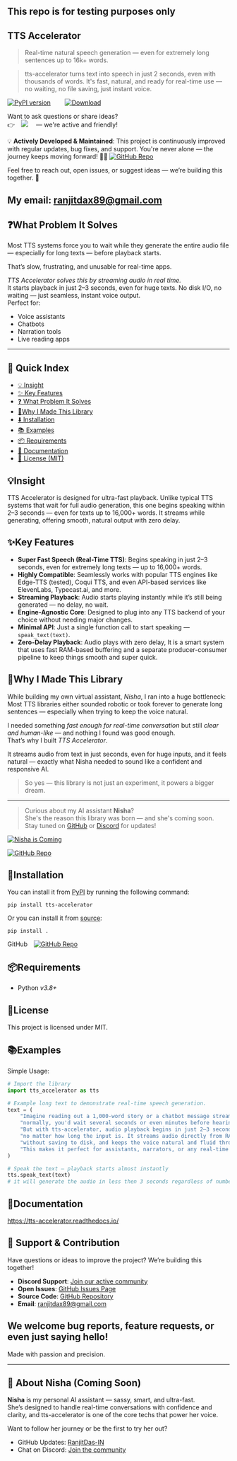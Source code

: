 ## This repo is for testing purposes only
## TTS Accelerator

> Real-time natural speech generation — even for extremely long sentences up to 16k+ words.

>tts-accelerator turns text into speech in just 2 seconds, even with thousands of words. It's fast, natural, and ready for real-time use — no waiting, no file saving, just instant voice.

[![PyPI version](https://badge.fury.io/py/tts-accelerator.svg)](https://pypi.org/project/tts-accelerator/)&emsp;&emsp;
[![Download](https://pepy.tech/badge/tts-accelerator)](https://pepy.tech/project/tts-accelerator)



Want to ask questions or share ideas?  
👉&emsp;[![](https://dcbadge.vercel.app/api/server/JVzAfRjyxV?style=flat&compact=True)](https://discord.gg/JVzAfRjyxV)
&emsp;— we're active and friendly!


💡 **Actively Developed & Maintained**: This project is continuously improved with regular updates, bug fixes, and support. You're never alone — the journey keeps moving forward! 🚀🔧
[![GitHub Repo](https://img.shields.io/badge/GitHub__Repo-black?logo=github&style=social)](https://github.com/RanjitDas-IN/tts-accelerator)

Feel free to reach out, open issues, or suggest ideas — we’re building this together. 🤝

My email: ranjitdax89@gmail.com
---
## ❓What Problem It Solves

Most TTS systems force you to wait while they generate the entire audio file — especially for long texts — before playback starts.

That’s slow, frustrating, and unusable for real-time apps.

*TTS Accelerator solves this by streaming audio in real time.*  
It starts playback in just 2–3 seconds, even for huge texts. No disk I/O, no waiting — just seamless, instant voice output.  
Perfect for:
- Voice assistants
- Chatbots
- Narration tools
- Live reading apps
---

## 📖 Quick Index

- [💡 Insight](#insight)
- [✨ Key Features](#key-features)
- [❓ What Problem It Solves](#what-problem-it-solves)
- [🧠Why I Made This Library](#why-i-made-this-library)
- [⬇️ Installation](#installation)
- [📚 Examples](#examples)
- [📦 Requirements](#requirements)
- [📖 Documentation](#documentation)
- [📝 License (MIT)](#license)


## 💡Insight


TTS Accelerator is designed for ultra-fast playback.
Unlike typical TTS systems that wait for full audio generation, this one begins speaking within 2–3 seconds — even for texts up to 16,000+ words. It streams while generating, offering smooth, natural output with zero delay.


## ✨Key Features

- **Super Fast Speech (Real-Time TTS)**: Begins speaking in just 2–3 seconds, even for extremely long texts — up to 16,000+ words.
- **Highly Compatible**: Seamlessly works with popular TTS engines like Edge-TTS (tested), Coqui TTS, and even API-based services like ElevenLabs, Typecast.ai, and more.
- **Streaming Playback**: Audio starts playing instantly while it’s still being generated — no delay, no wait.
- **Engine-Agnostic Core**: Designed to plug into any TTS backend of your choice without needing major changes.
- **Minimal API**: Just a single function call to start speaking — `speak_text(text)`.
- **Zero-Delay Playback**: Audio plays with zero delay, It is a smart system that uses fast RAM-based buffering and a separate producer-consumer pipeline to keep things smooth and super quick.


## 🧠Why I Made This Library

While building my own virtual assistant, *Nisha*, I ran into a huge bottleneck:  
Most TTS libraries either sounded robotic or took forever to generate long sentences — especially when trying to keep the voice natural.

I needed something *fast enough for real-time conversation* but still *clear and human-like* — and nothing I found was good enough.  
That’s why I built *TTS Accelerator*.

It streams audio from text in just seconds, even for huge inputs, and it feels natural — exactly what Nisha needed to sound like a confident and responsive AI.

> So yes — this library is not just an experiment, it powers a bigger dream.
---

> Curious about my AI assistant **Nisha**?  
> She's the reason this library was born — and she's coming soon.  
> Stay tuned on [GitHub](https://github.com/RanjitDas-IN) or [Discord](https://discord.gg/JVzAfRjyxV) for updates!


[![Nisha is Coming](https://img.shields.io/badge/Nisha-AI_Assistant_in_Progress-purple?style=flat-square&logo=voice-over)](https://github.com/RanjitDas-IN/Nisha_rework)

[![GitHub Repo](https://img.shields.io/badge/GitHub__Repo-black?logo=github&style=social)](https://github.com/RanjitDas-IN/Nisha_rework)


## 🔧Installation

You can install it from [PyPI](https://pypi.org/project/tts-accelerator/) by running the following command:

```
pip install tts-accelerator
```

Or you can install it from [source](https://github.com/RanjitDas-IN/tts-accelerator): 

```
pip install .
```
GitHub&emsp;[![GitHub Repo](https://img.shields.io/badge/GitHub__Repo-black?logo=github&style=social)](https://github.com/RanjitDas-IN/Nisha_rework)


## 📦Requirements

- Python _v3.8+_


## 📝License

This project is licensed under MIT.


## 📚Examples

Simple Usage:

```python
# Import the library
import tts_accelerator as tts

# Example long text to demonstrate real-time speech generation.
text = (
    "Imagine reading out a 1,000-word story or a chatbot message stream — "
    "normally, you'd wait several seconds or even minutes before hearing anything. "
    "But with tts-accelerator, audio playback begins in just 2–3 seconds, "
    "no matter how long the input is. It streams audio directly from RAM, "
    "without saving to disk, and keeps the voice natural and fluid throughout. "
    "This makes it perfect for assistants, narrators, or any real-time voice-based apps."
)

# Speak the text — playback starts almost instantly
tts.speak_text(text)
# it will generate the audio in less then 3 seconds regardless of number of lines in the 'text variable'
```


## 📖Documentation

https://tts-accelerator.readthedocs.io/



## 🤝 Support & Contribution

Have questions or ideas to improve the project? We’re building this together!

- **Discord Support**: [Join our active community](https://discord.gg/JVzAfRjyxV)
- **Open Issues**: [GitHub Issues Page](https://github.com/RanjitDas-IN/tts-accelerator/issues)
- **Source Code**: [GitHub Repository](https://github.com/RanjitDas-IN/tts-accelerator)
- **Email**: ranjitdax89@gmail.com

We welcome bug reports, feature requests, or even just saying hello!
--
Made with passion and precision.

---

## 🔮 About Nisha (Coming Soon)

**Nisha** is my personal AI assistant — sassy, smart, and ultra-fast.  
She’s designed to handle real-time conversations with confidence and clarity, and tts-accelerator is one of the core techs that power her voice.

Want to follow her journey or be the first to try her out?

- GitHub Updates: [RanjitDas-IN](https://github.com/RanjitDas-IN/Nisha_rework)
- Chat on Discord: [Join the community](https://discord.gg/JVzAfRjyxV)


